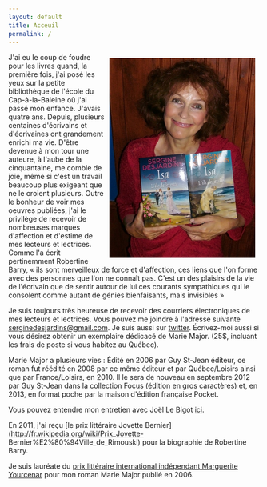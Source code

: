 ```yaml
---
layout: default
title: Acceuil
permalink: /
---
```


<img style='float:right; padding: 10px' src='images/2isa2-small.jpg' alt='photo'>

J'ai eu le coup de foudre pour les livres quand, la première fois, j'ai posé
les yeux sur la petite bibliothèque de l'école du Cap-à-la-Baleine où j'ai passé
mon enfance. J'avais quatre ans. Depuis, plusieurs centaines d'écrivains et
d'écrivaines ont grandement enrichi ma vie. D'être devenue à mon tour une
auteure, à l'aube de la cinquantaine, me comble de joie, même si c'est un
travail beaucoup plus exigeant que ne le croient plusieurs. Outre le bonheur de
voir mes oeuvres publiées, j'ai le privilège de recevoir de nombreuses marques
d'affection et d'estime de mes lecteurs et lectrices. Comme l'a écrit
pertinemment Robertine Barry, « ils sont merveilleux de force et d'affection,
ces liens que l'on forme avec des personnes que l'on ne connaît pas. C'est un
des plaisirs de la vie de l'écrivain que de sentir autour de lui ces courants
sympathiques qui le consolent comme autant de génies bienfaisants, mais
invisibles »

Je suis toujours très heureuse de recevoir des courriers électroniques de mes
lecteurs et lectrices. Vous pouvez me joindre à l'adresse suivante
[serginedesjardins@gmail.com](mailto:serginedesjardins@gmail.com). Je suis
aussi sur [twitter](http://twitter.com/sergine54). Écrivez-moi aussi si vous
désirez obtenir un exemplaire dédicacé de Marie Major. (25$, incluant les frais
de poste si vous habitez au Québec).

Marie Major a plusieurs vies : Édité en 2006 par Guy St-Jean éditeur, ce
roman fut réédité en 2008 par ce même éditeur et par Québec/Loisirs ainsi que
par France/Loisirs, en 2010. Il le sera de nouveau en septembre 2012 par Guy
St-Jean dans la collection Focus (édition en gros caractères) et, en 2013, en
format poche par la maison d'édition française Pocket.

Vous pouvez entendre mon entretien avec Joël Le Bigot
[ici](http://www.radio-canada.ca/emissions/samedi_dimanche/2009-2010/chronique.asp?idChronique=110578).

En 2011, j'ai reçu [le prix littéraire Jovette
Bernier](http://fr.wikipedia.org/wiki/Prix_Jovette-
Bernier%E2%80%94Ville_de_Rimouski) pour la biographie de Robertine Barry.

Je suis lauréate du [prix littéraire international indépendant Marguerite
Yourcenar](http://www.punctumliteraryagency.eu/#!prix-fr/cczd) pour mon roman
Marie Major publié en 2006.

